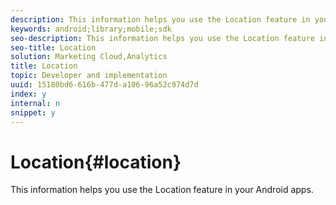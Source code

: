 ```yaml
---
description: This information helps you use the Location feature in your Android apps.
keywords: android;library;mobile;sdk
seo-description: This information helps you use the Location feature in your Android apps.
seo-title: Location
solution: Marketing Cloud,Analytics
title: Location
topic: Developer and implementation
uuid: 15180bd6-616b-477d-a106-96a52c974d7d
index: y
internal: n
snippet: y
---
```


# Location{#location}

This information helps you use the Location feature in your Android apps.

